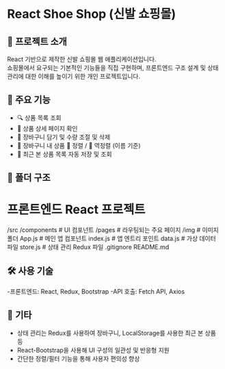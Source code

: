 # React Shoe Shop (신발 쇼핑몰)

## 📌 프로젝트 소개  
React 기반으로 제작한 신발 쇼핑몰 웹 애플리케이션입니다.  
쇼핑몰에서 요구되는 기본적인 기능들을 직접 구현하며, 프론트엔드 구조 설계 및 상태 관리에 대한 이해를 높이기 위한 개인 프로젝트입니다.

## 🚀 주요 기능
- 🔍 상품 목록 조회
- 📄 상품 상세 페이지 확인
- 🛒 장바구니 담기 및 수량 조절 및 삭제
- 🛒 장바구니 내 상품 🔺 정렬 / 🔻 역정렬 (이름 기준)
- 👀 최근 본 상품 목록 자동 저장 및 조회

## 📁 폴더 구조
# 프론트엔드 React 프로젝트
/src
  /components   # UI 컴포넌트
  /pages        # 라우팅되는 주요 페이지
  /img          # 이미지 폴더
App.js        # 메인 앱 컴포넌트
index.js      # 앱 엔트리 포인트
data.js       # 가상 데이터 파일
store.js      # 상태 관리 Redux 파일
.gitignore
README.md

## 🛠 사용 기술
-프론트엔드: React, Redux, Bootstrap
-API 호출: Fetch API, Axios

## 📝 기타

- 상태 관리는 Redux를 사용하여 장바구니, LocalStorage를 사용한 최근 본 상품 등
- React-Bootstrap을 사용해 UI 구성의 일관성 및 반응형 지원
- 간단한 정렬/필터 기능을 통해 사용자 편의성 향상
